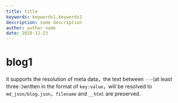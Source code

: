 ```yaml
---
title: title
keywords: keywords1,keywords2
description: some description
author: author name
date: 2018-12-23
---
```


# blog1

it supports the resolution of meta data，the text between `---`(at least three`-`)written in the format of `key:value`，will be resolved to `md_json/blog.json`，`filename` and `__html` are preserved.

